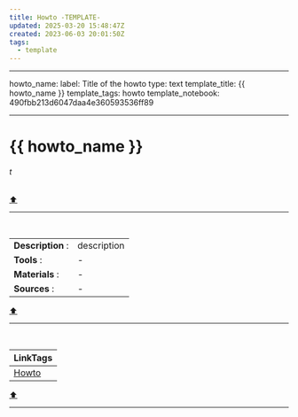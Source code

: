 ```yaml
---
title: Howto -TEMPLATE-
updated: 2025-03-20 15:48:47Z
created: 2023-06-03 20:01:50Z
tags:
  - template
---
```


---
howto_name:
  label: Title of the howto
  type: text
template_title: {{ howto_name }}
template_tags: howto
template_notebook: 490fbb213d6047daa4e360593536ff89

---
# {{ howto_name }}
###### t


[⬆️](#t)
***
<br>



|                      |                         |
|------------------------|----------------------------|
| **Description**         :| description             |
| **Tools**               :| -                       |
| **Materials**           :| -                       |
| **Sources**             :| -                       |
[⬆️](#t)
***
<br>



| LinkTags |
|-|
| [Howto](../1.Mind/Howto.md) |
[⬆️](#t)
***
<br>